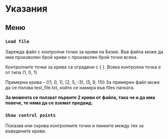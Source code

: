 # Указания

## Меню

### `Load file`
 Зарежда файл с контролни точки за криви на Безие.
 Във файла може да има произволен брой криви с произволен брой точки всяка.

 Контролните точки за крива са оградени с { }.
 Всяка контролна точка е от типа (1, 0, 1).
 
 Примерна крива - {(1, 0, 1), (2, 5, -3), (5, 9, 11)}
 За примерен файл може да се ползва test_file.txt, който се намира във files папката.

 **За момента се ползват първите 2 криви от файла, така че и да има повече, те няма да се**
 **вземат предвид.**

### `Show control points`
Показва или скрива контролните точки и линиите между тях за въведените криви.
    


